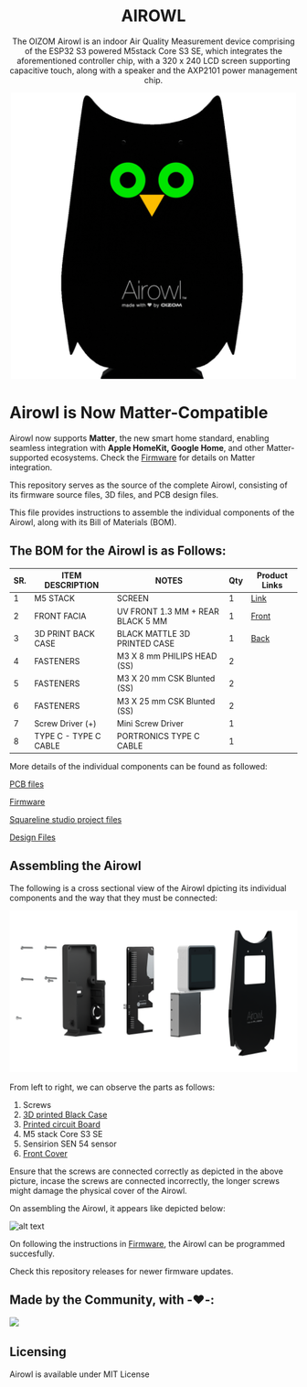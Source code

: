 <div align="center">

# **AIROWL**

The OIZOM Airowl is an indoor Air Quality Measurement device comprising of the ESP32 S3 powered M5stack Core S3 SE, which integrates the aforementioned controller chip, with a 320 x 240 LCD screen supporting capacitive touch, along with a speaker and the AXP2101 power management chip.

<img src="Images/AirOwlBlink.gif" width="500" height="500" />

</div>

# Airowl is Now Matter-Compatible

Airowl now supports **Matter**, the new smart home standard, enabling seamless integration with **Apple HomeKit, Google Home**, and other Matter-supported ecosystems. Check the [Firmware](./Firmware) for details on Matter integration.

This repository serves as the source of the complete Airowl, consisting of its firmware source files, 3D files, and PCB design files.

This file provides instructions to assemble the individual components of the Airowl, along with its Bill of Materials (BOM).

## The BOM for the Airowl is as Follows:


| SR. | ITEM DESCRIPTION       | NOTES                                  | Qty | Product Links                                                 |
|-----|------------------------|----------------------------------------|-----|---------------------------------------------------------------|
| 1   | M5 STACK              | SCREEN                                 | 1   | <a href="https://shop.m5stack.com/products/m5stack-cores3-se-iot-controller-w-o-battery-bottom" target="_blank">Link</a> |
| 2   | FRONT FACIA      | UV FRONT 1.3 MM + REAR BLACK 5 MM      | 1   | [Front](/Designfiles/Frontfacia)                                             |
| 3   | 3D PRINT BACK CASE    | BLACK MATTLE 3D PRINTED CASE           | 1   | [Back](/Designfiles/Backcover)                                          |
| 4   | FASTENERS             | M3 X 8 mm PHILIPS HEAD (SS)            | 2   |                                                               |
| 5   | FASTENERS             | M3 X 20 mm CSK Blunted (SS)            | 2   |                                                               |
| 6   | FASTENERS             | M3 X 25 mm CSK Blunted (SS)            | 2   |                                                               |
| 7   | Screw Driver (+)      | Mini Screw Driver                      | 1   |                                                               |
| 8   | TYPE C - TYPE C CABLE | PORTRONICS TYPE C CABLE                | 1   |                                                               |

More details of the individual components can be found as followed:

[PCB files](/Mountingboard/)


[Firmware](/Firmware)

[Squareline studio project files](/squareline/) 

[Design Files](/Designfiles/)

## Assembling the Airowl

The following is a cross sectional view of the Airowl dpicting its individual components and the way that they must be connected:

![Design Files](Images/14.png)

From left to right, we can observe the parts as follows:

1. Screws
2. [3D printed Black Case](Images/16.png)
3. [Printed circuit Board](Images/19.png)
4. M5 stack Core S3 SE
5. Sensirion SEN 54 sensor
6. [Front Cover](Images/15.png)

Ensure that the screws are connected correctly as depicted in the above picture, incase the screws are connected incorrectly, the longer screws might damage the physical cover of the Airowl.


On assembling the Airowl, it appears like depicted below:

![alt text](Images/12.png)


On following the instructions in [Firmware](/Firmware/), the Airowl can be programmed succesfully.

Check this repository releases for newer firmware updates.

## Made by the Community, with -❤️-:

<a href="https://github.com/oizom-iot/airowl/graphs/contributors">
  <img src="https://contrib.rocks/image?repo=oizom-iot/airowl" />
</a>

## Licensing

Airowl is available under MIT License
